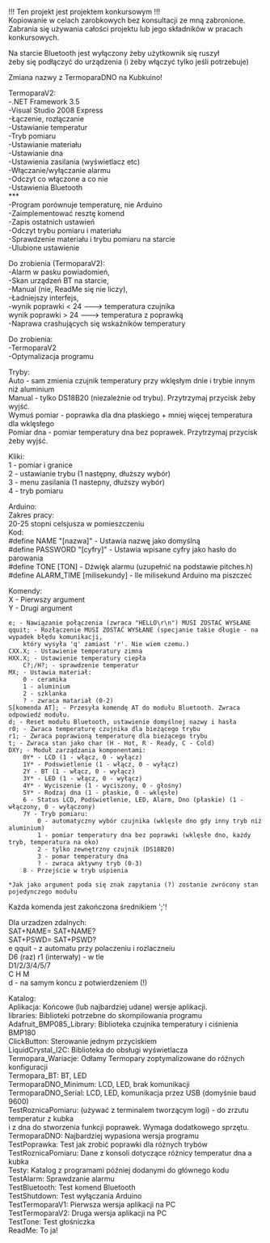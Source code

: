 !!! Ten projekt jest projektem konkursowym !!!  
Kopiowanie w celach zarobkowych bez konsultacji ze mną zabronione.  
Zabrania się używania całości projektu lub jego składników w pracach konkursowych.  
  
Na starcie Bluetooth jest wyłączony żeby użytkownik się ruszył  
żeby się podłączyć do urządzenia (i żeby włączyć tylko jeśli potrzebuje)  
  
Zmiana nazwy z TermoparaDNO na Kubkuino!  

TermoparaV2:  
	-.NET Framework 3.5  
	-Visual Studio 2008 Express  
	-Łączenie, rozłączanie  
	-Ustawianie temperatur  
	-Tryb pomiaru  
	-Ustawianie materiału  
	-Ustawianie dna  
	-Ustawienia zasilania (wyświetlacz etc)  
	-Włączanie/wyłączanie alarmu  
	-Odczyt co włączone a co nie  
	-Ustawienia Bluetooth  
	***  
	-Program porównuje temperaturę, nie Arduino  
	-Zaimplementować resztę komend  
	-Zapis ostatnich ustawień  
	-Odczyt trybu pomiaru i materiału  
	-Sprawdzenie materiału i trybu pomiaru na starcie  
	-Ulubione ustawienie  
	  
Do zrobienia (TermoparaV2):  
	-Alarm w pasku powiadomień,  
	-Skan urządzeń BT na starcie,  
	-Manual (nie, ReadMe się nie liczy),  
	-Ładniejszy interfejs,  
	-wynik poprawki < 24 ---> temperatura czujnika  
	 wynik poprawki > 24 ---> temperatura z poprawką  
	-Naprawa crashujących się wskaźników temperatury  
  
Do zrobienia:  
	-TermoparaV2  
	-Optymalizacja programu  
	  
Tryby:  
	Auto - sam zmienia czujnik temperatury przy wklęsłym dnie i trybie innym niż aluminium  
	Manual - tylko DS18B20 (niezależnie od trybu). Przytrzymaj przycisk żeby wyjść.  
	Wymuś pomiar - poprawka dla dna płaskiego + mniej więcej temperatura dla wklęsłego  
	Pomiar dna - pomiar temperatury dna bez poprawek. Przytrzymaj przycisk żeby wyjść.  
  
Kliki:  
	1 - pomiar i granice  
	2 - ustawianie trybu (1 następny, dłuższy wybór)  
	3 - menu zasilania (1 nastepny, dłuższy wybór)  
	4 - tryb pomiaru  
		  
Arduino:  
Zakres pracy:  
	20-25 stopni celsjusza w pomieszczeniu  
Kod:  
	#define NAME "[nazwa]" - Ustawia nazwę jako domyślną  
	#define PASSWORD "[cyfry]" - Ustawia wpisane cyfry jako hasło do parowania  
	#define TONE [TON] - Dźwięk alarmu (uzupełnić na podstawie pitches.h)  
	#define ALARM_TIME [milisekundy] - Ile milisekund Arduino ma piszczeć  
	  
Komendy:  
	X - Pierwszy argument  
	Y - Drugi argument  
	  
	e; - Nawiązanie połączenia (zwraca "HELLO\r\n") MUSI ZOSTAĆ WYSŁANE  
	qquit; - Rozłączenie MUSI ZOSTAĆ WYSŁANE (specjanie takie długie - na wypadek błędu komunikacji,  
		który wysyła 'q' zamiast 'r'. Nie wiem czemu.)  
	CXX.X; - Ustawienie temperatury zimna  
	HXX.X; - Ustawienie temperatury ciepła  
		C?;/H?; - sprawdzenie temperatur  
	MX; - Ustawia materiał:  
		0 - ceramika  
		1 - aluminium  
		2 - szklanka  
		? - zwraca matariał (0-2)  
	S[komenda AT]; - Przesyła komendę AT do modułu Bluetooth. Zwraca odpowiedź modułu.  
	d; - Reset modułu Bluetooth, ustawienie domyślnej nazwy i hasła  
	r0; - Zwraca temperaturę czujnika dla bieżącego trybu  
	r1; - Zwraca poprawioną temperaturę dla bieżącego trybu  
	t; - Zwraca stan jako char (H - Hot, R - Ready, C - Cold)  
	DXY; - Moduł zarządzania komponentami:  
		0Y* - LCD (1 - włącz, 0 - wyłącz)  
		1Y* - Podswietlenie (1 - włącz, 0 - wyłącz)  
		2Y - BT (1 - włącz, 0 - wyłącz)  
		3Y* - LED (1 - włącz, 0 - wyłącz)  
		4Y* - Wyciszenie (1 - wyciszony, 0 - głośny)  
		5Y* - Rodzaj dna (1 - płaskie, 0 - wklęsłe)  
		6 - Status LCD, Podświetlenie, LED, Alarm, Dno (płaskie) (1 - włączony, 0 - wyłączony)  
		7Y - Tryb pomiaru:  
			0 - automatyczny wybór czujnika (wklęsłe dno gdy inny tryb niż aluminium)  
			1 - pomiar temperatury dna bez poprawki (wklęsłe dno, każdy tryb, temperatura na oko)  
			2 - tylko zewnętrzny czujnik (DS18B20)  
			3 - pomar temperatury dna  
			? - zwraca aktywny tryb (0-3)  
		8 - Przejście w tryb uśpienia  
		  
	*Jak jako argument poda się znak zapytania (?) zostanie zwrócony stan pojedynczego modułu  
	  
Każda komenda jest zakończona średnikiem ';'!  
  
Dla urzadzen zdalnych:  
	SAT+NAME= SAT+NAME?  
	SAT+PSWD= SAT+PSWD?  
	e qquit - z automatu przy polaczeniu i rozlaczneiu  
	D6 (raz) r1 (interwały) - w tle  
	D1/2/3/4/5/7  
	C H M  
	d - na samym koncu z potwierdzeniem (!)  
	  
Katalog:  
	Aplikacja: Końcowe (lub najbardziej udane) wersje aplikacji.  
	libraries: Biblioteki potrzebne do skompilowania programu  
		Adafruit_BMP085_Library: Biblioteka czujnika temperatury i ciśnienia BMP180  
		ClickButton: Sterowanie jednym przyciskiem  
		LiquidCrystal_I2C: Biblioteka do obsługi wyświetlacza  
	Termopara_Wariacje: Odłamy Termopary zoptymalizowane do różnych konfiguracji  
		Termopara_BT: BT, LED  
		TermoparaDNO_Minimum: LCD, LED, brak komunikacji  
		TermoparaDNO_Serial: LCD, LED, komunikacja przez USB (domyśnie baud 9600)  
	TestRoznicaPomiaru: (używać z terminalem tworzącym logi) - do zrzutu temperatur z kubka  
		i z dna do stworzenia funkcji poprawek. Wymaga dodatkowego sprzętu.  
	TermoparaDNO: Najbardziej wypasiona wersja programu  
	TestPoprawka: Test jak zrobić poprawki dla różnych trybów  
	TestRoznicaPomiaru: Dane z konsoli dotyczące różnicy temperatur dna a kubka  
	Testy: Katalog z programami później dodanymi do głównego kodu  
		TestAlarm: Sprawdzanie alarmu  
		TestBluetooth: Test komend Bluetooth  
		TestShutdown: Test wyłączania Arduino  
		TestTermoparaV1: Pierwsza wersja aplikacji na PC  
		TestTermoparaV2: Druga wersja aplikacji na PC  
		TestTone: Test głośniczka  
	ReadMe: To ja!